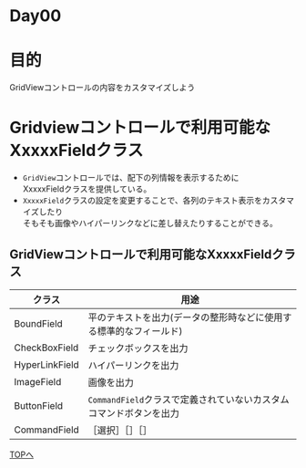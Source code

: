 Day00
===

# 目的

GridViewコントロールの内容をカスタマイズしよう

# Gridviewコントロールで利用可能なXxxxxFieldクラス

- `GridView`コントロールでは、配下の列情報を表示するために  
XxxxxFieldクラスを提供している。
- `XxxxxField`クラスの設定を変更することで、各列のテキスト表示をカスタマイズしたり  
そもそも画像やハイパーリンクなどに差し替えたりすることができる。

## GridViewコントロールで利用可能なXxxxxFieldクラス

クラス|用途
------|----
BoundField|平のテキストを出力(データの整形時などに使用する標準的なフィールド)
CheckBoxField|チェックボックスを出力
HyperLinkField|ハイパーリンクを出力
ImageField|画像を出力
ButtonField|`CommandField`クラスで定義されていないカスタムコマンドボタンを出力
CommandField|［選択］［］［］

[TOPへ](./index.md)  
